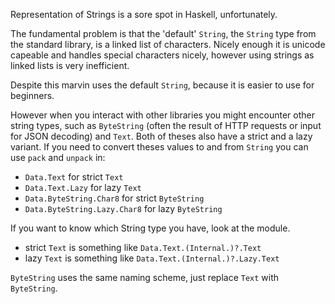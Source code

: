 Representation of Strings is a sore spot in Haskell, unfortunately.

The fundamental problem is that the 'default' `String`, the `String` type from the standard library, is a linked list of characters.
Nicely enough it is unicode capeable and handles special characters nicely, however using strings as linked lists is very inefficient.

Despite this marvin uses the default `String`, because it is easier to use for beginners.

However when you interact with other libraries you might encounter other string types, such as `ByteString` (often the result of HTTP requests or input for JSON decoding) and `Text`.
Both of theses also have a strict and a lazy variant.
If you need to convert theses values to and from `String` you can use `pack` and `unpack` in:

- `Data.Text` for strict `Text` 
- `Data.Text.Lazy` for lazy `Text`
- `Data.ByteString.Char8` for strict `ByteString`
- `Data.ByteString.Lazy.Char8` for lazy `ByteString`

If you want to know which String type you have, look at the module.

- strict `Text` is something like `Data.Text.(Internal.)?.Text`
- lazy `Text` is something like `Data.Text.(Internal.)?.Lazy.Text`

`ByteString` uses the same naming scheme, just replace `Text` with `ByteString`.
